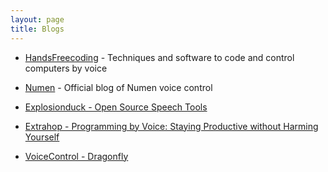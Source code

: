 ```yaml
---
layout: page
title: Blogs
---
```

- [HandsFreecoding](http://handsfreecoding.org/) - Techniques and software to code and control computers by voice

- [Numen](https://numenvoice.com/blog/) - Official blog of Numen voice control

- [Explosionduck - Open Source Speech Tools](http://explosionduck.com/wp/introduction-to-voice-programming-part-two-open-source-speech-tools/)

- [Extrahop - Programming by Voice: Staying Productive without Harming Yourself](http://www.extrahop.com/post/blog/programming-by-voice-staying-productive-without-harming-yourself/)

- [VoiceControl - Dragonfly](http://voicecontrol.blogspot.nl/)
